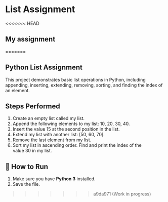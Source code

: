 # List Assignment
<<<<<<< HEAD
## My assignment
=======
## Python List Assignment

This project demonstrates basic list operations in Python, including appending, inserting, extending, removing, sorting, and finding the index of an element.

## Steps Performed
1. Create an empty list called my list.
2. Append the following elements to my list: 10, 20, 30, 40.
3. Insert the value 15 at the second position in the list.
4. Extend my list with another list: [50, 60, 70].
5. Remove the last element from my list.
6. Sort my list in ascending order.
Find and print the index of the value 30 in my list.

## 🚀 How to Run
1. Make sure you have **Python 3** installed.
2. Save the file.

>>>>>>> a9da971 (Work in progress)
